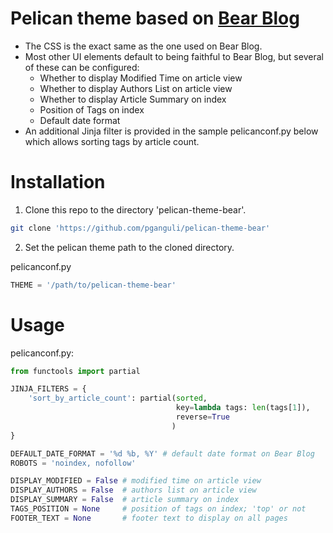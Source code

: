 # Pelican theme based on [Bear Blog](https://bearblog.dev)

- The CSS is the exact same as the one used on Bear Blog.
- Most other UI elements default to being faithful to Bear Blog,
  but several of these can be configured:
    - Whether to display Modified Time on article view
    - Whether to display Authors List on article view
    - Whether to display Article Summary on index
    - Position of Tags on index
    - Default date format
- An additional Jinja filter is provided in the sample pelicanconf.py below
  which allows sorting tags by article count.

# Installation

1. Clone this repo to the directory 'pelican-theme-bear'.

```sh
git clone 'https://github.com/pganguli/pelican-theme-bear'
```

2. Set the pelican theme path to the cloned directory.

pelicanconf.py

```python
THEME = '/path/to/pelican-theme-bear'
```

# Usage

pelicanconf.py:

```python
from functools import partial

JINJA_FILTERS = {
    'sort_by_article_count': partial(sorted,
                                     key=lambda tags: len(tags[1]),
                                     reverse=True
                                    )
}

DEFAULT_DATE_FORMAT = '%d %b, %Y' # default date format on Bear Blog
ROBOTS = 'noindex, nofollow'

DISPLAY_MODIFIED = False # modified time on article view
DISPLAY_AUTHORS = False  # authors list on article view
DISPLAY_SUMMARY = False  # article summary on index
TAGS_POSITION = None     # position of tags on index; 'top' or not
FOOTER_TEXT = None       # footer text to display on all pages
```
